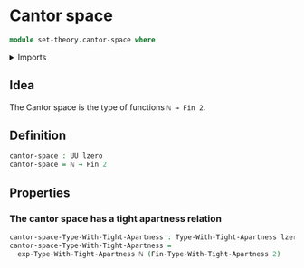 # Cantor space

```agda
module set-theory.cantor-space where
```

<details><summary>Imports</summary>
```agda
open import foundation.tight-apartness-relations
open import foundation.universe-levels
open import elementary-number-theory.natural-numbers
open import univalent-combinatorics.equality-standard-finite-types
open import univalent-combinatorics.standard-finite-types
```
</details>

## Idea

The Cantor space is the type of functions `ℕ → Fin 2`.

## Definition

```agda
cantor-space : UU lzero
cantor-space = ℕ → Fin 2
```

## Properties

### The cantor space has a tight apartness relation

```agda
cantor-space-Type-With-Tight-Apartness : Type-With-Tight-Apartness lzero lzero
cantor-space-Type-With-Tight-Apartness =
  exp-Type-With-Tight-Apartness ℕ (Fin-Type-With-Tight-Apartness 2)
```
